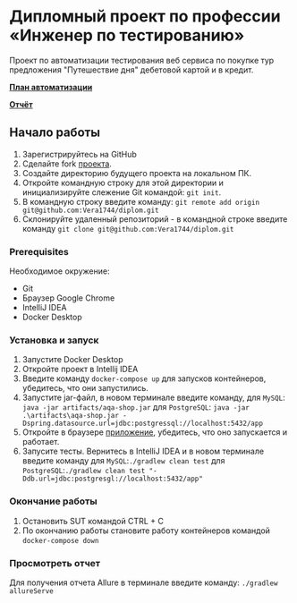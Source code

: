 # Дипломный проект по профессии «Инженер по тестированию»
Проект по автоматизации тестирования веб сервиса по покупке тур предложения "Путешествие дня" дебетовой картой и в кредит.

[**План автоматизации**](https://github.com/Vera1744/diplom/blob/main/docs/plan.md)

[**Отчёт**](https://github.com/Vera1744/diplom/blob/main/docs/report.md)

## Начало работы
1. Зарегистрируйтесь на GitHub
2. Сделайте fork [проекта](https://github.com/Vera1744/diplom).
2. Создайте директорию будущего проекта на локальном ПК.
3. Откройте командную строку для этой директории и инициализируйте слежение Git командой: `git init`.
5. В командную строку введите команду:  `git remote add origin git@github.com:Vera1744/diplom.git`
6. Склонируйте удаленный репозиторий - в командной строке введите команду `git clone git@github.com:Vera1744/diplom.git`

### Prerequisites

Необходимое окружение:

* Git
* Браузер Google Chrome
* IntelliJ IDEA
* Docker Desktop


### Установка и запуск

1. Запустите Docker Desktop
2. Откройте проект в Intellij IDEA 
3. Введите команду `docker-compose up` для запусков контейнеров, убедитесь, что они запустились. 
4. Запустите jar-файл, в новом терминале введите команду, для `MySQL`: `java -jar artifacts/aqa-shop.jar` для `PostgreSQL`: `java -jar .\artifacts\aqa-shop.jar -Dspring.datasource.url=jdbc:postgressql://localhost:5432/app`
5. Откройте в браузере [приложение](http://localhost:8080/), убедитесь, что оно запускается и работает.
6. Запусите тесты. Вернитесь в IntelliJ IDEA и в новом терминале введите команду для `MySQL`:`./gradlew clean test` для `PostgreSQL`:`./gradlew clean test "-Ddb.url=jdbc:postgresgl://localhost:5432/app"`
### Окончание работы
1. Остановить SUT командой CTRL + C
2. По окончанию работы становите работу контейнеров командой `docker-compose down`

### Просмотреть отчет
Для получения отчета Allure в терминале введите команду: `./gradlew allureServe`